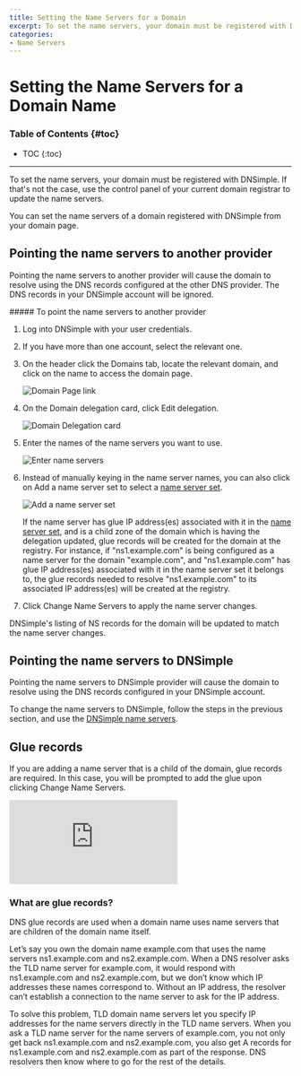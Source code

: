 ```yaml
---
title: Setting the Name Servers for a Domain
excerpt: To set the name servers, your domain must be registered with DNSimple. If that's not the case, use the control panel of your current domain registrar to update the name servers.
categories:
- Name Servers
---
```


# Setting the Name Servers for a Domain Name

### Table of Contents {#toc}

* TOC
{:toc}

---

To set the name servers, your domain must be registered with DNSimple. If that's not the case, use the control panel of your current domain registrar to update the name servers.

You can set the name servers of a domain registered with DNSimple from your domain page.

## Pointing the name servers to another provider

Pointing the name servers to another provider will cause the domain to resolve using the DNS records configured at the other DNS provider. The DNS records in your DNSimple account will be ignored.

<div class="section-steps" markdown="1">
##### To point the name servers to another provider

1.  Log into DNSimple with your user credentials.
1.  If you have more than one account, select the relevant one.
1.  On the header click the <label>Domains</label> tab, locate the relevant domain, and click on the name to access the domain page.

    ![Domain Page link](/files/domains-domain-link.png)

1.  On the Domain delegation card, click <label>Edit delegation</label>.

    ![Domain Delegation card](/files/domain-delegation-card.png)

1.  Enter the names of the name servers you want to use.

    ![Enter name servers](/files/complete-name-server-change.png)

1. Instead of manually keying in the name server names, you can also click on <label>Add a name server set</label> to select a [name server set](/articles/name-server-sets).

    ![Add a name server set](/files/domain-delegation-add-name-server-set.png)

   If the name server has glue IP address(es) associated with it in the [name server set](/articles/name-server-sets), and is a child zone of the domain which is having the delegation updated, glue records will be created for the domain at the registry. For instance, if "ns1.example.com" is being configured as a name server for the domain "example.com", and "ns1.example.com" has glue IP address(es) associated with it in the name server set it belongs to, the glue records needed to resolve "ns1.example.com" to its associated IP address(es) will be created at the registry.

1. Click <label>Change Name Servers</label> to apply the name server changes.

</div>

<info>
DNSimple's listing of NS records for the domain will be updated to match the name server changes.
</info>

## Pointing the name servers to DNSimple

Pointing the name servers to DNSimple provider will cause the domain to resolve using the DNS records configured in your DNSimple account.

To change the name servers to DNSimple, follow the steps in the previous section, and use the [DNSimple name servers](/articles/dnsimple-nameservers).

## Glue records

If you are adding a name server that is a child of the domain, glue records are required. In this case, you will be prompted to add the glue upon clicking <label>Change Name Servers</label>.

<div class="mb4 aspect-ratio aspect-ratio--16x9 z-0">
  <iframe src="https://www.youtube.com/embed/m_RaPIRNxFs?rel=0&modestbranding=1&cc_load_policy=1&cc_lang_pref=en" class="aspect-ratio--object" frameborder="0" allow="accelerometer; autoplay; clipboard-write; encrypted-media; gyroscope; picture-in-picture" allowfullscreen=""></iframe>
</div>

### What are glue records? 

DNS glue records are used when a domain name uses name servers that are children of the domain name itself. 

Let’s say you own the domain name example.com that uses the name servers ns1.example.com and ns2.example.com. When a DNS resolver asks the TLD name server for example.com, it would respond with ns1.example.com and ns2.example.com, but we don’t know which IP addresses these names correspond to. Without an IP address, the resolver can’t establish a connection to the name server to ask for the IP address.

To solve this problem, TLD domain name servers let you specify IP addresses for the name servers directly in the TLD name servers. When you ask a TLD name server for the name servers of example.com, you not only get back ns1.example.com and ns2.example.com, you also get A records for ns1.example.com and ns2.example.com as part of the response. DNS resolvers then know where to go for the rest of the details.
